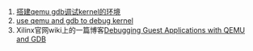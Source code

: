 1. [搭建qemu gdb调试kernel的环境](http://liujunming.top/2019/11/02/%E6%90%AD%E5%BB%BAqemu-gdb%E8%B0%83%E8%AF%95kernel%E7%9A%84%E7%8E%AF%E5%A2%83/)
2. [use qemu and gdb to debug kernel](http://liujunming.top/2019/11/02/use-qemu-and-gdb-to-debug-kernel/)
3. Xilinx官网wiki上的一篇博客[Debugging Guest Applications with QEMU and GDB](https://xilinx-wiki.atlassian.net/wiki/spaces/A/pages/821624963/Debugging+Guest+Applications+with+QEMU+and+GDB)
